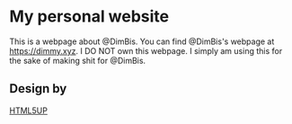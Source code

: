 # My personal website
This is a webpage about @DimBis.
You can find @DimBis's webpage at https://dimmy.xyz.
I DO NOT own this webpage. I simply am using this for the sake of making shit for @DimBis.
## Design by
[HTML5UP](https://html5up.net/)
